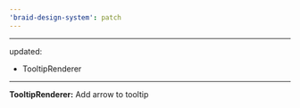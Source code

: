 ```yaml
---
'braid-design-system': patch
---
```


---
updated:
  - TooltipRenderer
---

**TooltipRenderer:** Add arrow to tooltip
